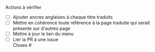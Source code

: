 Actions à vérifier <!-- supprimer ceux qui ne s'appliquent pas -->

- [ ] Ajouter ancres anglaises à chaque titre traduits <!-- Tant que https://github.com/vuejs/docs/issues/1998 n'est pas clos -->
- [ ] Mettre en cohérence toute référence à la page traduite qui serait présente sur d'autres page 
  <!-- Simple recherche du nom du fichier que vous êtes entrain de traduire et vérifier que les titres soient cohérents -->
- [ ] Mettre à jour le lien du menu 
  <!-- À effectuer sur .vitepress/config.ts -->
- [ ] Lier la PR à une issue  
      Closes # <!-- << Inserer l'id de l'issue -->
